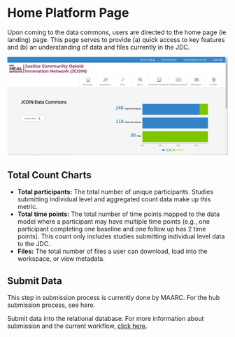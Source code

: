 # Home Platform Page

Upon coming to the data commons, users are directed to the home page (ie landing) page. This page serves to provide (a) quick access to key features and (b) an understanding of data and files currently in the JDC.

![Homepage](../assets/jdc-homepage.png)

## Total Count Charts

- **Total participants:** The total number of unique participants. Studies submitting individual level and aggregated count data make up this metric. 
- **Total time points:** The total number of time points mapped to the data model where a participant may have multiple time points (e.g., one participant completing one baseline and one follow up has 2 time points). This count only includes studies submitting individual level data to the JDC. 
- **Files:** The total number of files a user can download, load into the workspace, or view metadata.

## Submit Data

This step in submission process is currently done by MAARC. For the hub submission process, see here.

Submit data into the relational database. For more information about submission and the current workflow, [click here](submission.md).